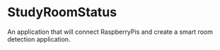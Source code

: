 # StudyRoomStatus

An application that will connect RaspberryPis and create a smart room detection application.
